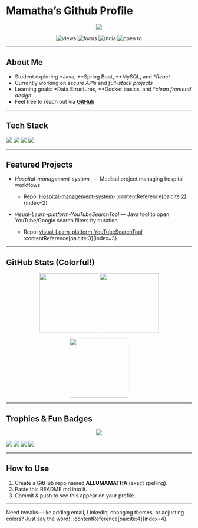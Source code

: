 #  Mamatha’s Github Profile

<p align="center">
  <img src="https://readme-typing-svg.demolab.com?font=Nunito&size=28&duration=3000&pause=600&center=true&vCenter=true&width=700&lines=Hi%2C+I'm+Mamatha+%F0%9F%91%8B;Student+%7C+Java+%26+React+Learner;Welcome+to+my+Colorful+GitHub!"/>
</p>

<p align="center">
  <img src="https://komarev.com/ghpvc/?username=ALLUMAMATHA&label=Profile%20views&color=800080&style=flat" alt="views"/>
  <img src="https://img.shields.io/badge/Focus-Learning%20Java%20%26%20React-8B4513" alt="focus"/>
  <img src="https://img.shields.io/badge/From-India-228B22?logo=google-earth&logoColor=white" alt="india"/>
  <img src="https://img.shields.io/badge/Open%20to-Internships-blue" alt="open to"/>
</p>

---

##  About Me
-  Student exploring *Java, **Spring Boot, **MySQL, and **React*
-  Currently working on *secure APIs* and *full-stack projects*
-  Learning goals: *Data Structures, **Docker basics, and **clean frontend design*
-  Feel free to reach out via **[GitHub](https://github.com/ALLUMAMATHA)**

---

##  Tech Stack

<p>
  <img src="https://img.shields.io/badge/Java-800080?logo=openjdk&logoColor=white"/> 
  <img src="https://img.shields.io/badge/Spring%20Boot-8B4513?logo=springboot&logoColor=white"/> 
  <img src="https://img.shields.io/badge/MySQL-228B22?logo=mysql&logoColor=white"/> 
  <img src="https://img.shields.io/badge/React-228B22?logo=react&logoColor=black"/>
</p>

---

##  Featured Projects

- *Hospital-management-system-* — Medical project managing hospital workflows  
  -  Repo: [Hospital-management-system-](https://github.com/ALLUMAMATHA/Hospital-management-system-) :contentReference[oaicite:2]{index=2}

- *visual-Learn-platform-YouTubeSearchTool* — Java tool to open YouTube/Google search filters by duration  
  -  Repo: [visual-Learn-platform-YouTubeSearchTool](https://github.com/ALLUMAMATHA/visual-Learn-platform-YouTubeSearchTool) :contentReference[oaicite:3]{index=3}

---

##  GitHub Stats (Colorful!)

<p align="center">
  <img src="https://github-readme-stats.vercel.app/api?username=ALLUMAMATHA&show_icons=true&theme=radical" height="160" />
  <img src="https://github-readme-streak-stats.herokuapp.com?user=ALLUMAMATHA&theme=radical" height="160"/>
</p>

<p align="center">
  <img src="https://github-readme-stats.vercel.app/api/top-langs/?username=ALLUMAMATHA&layout=compact&theme=tokyonight" height="160"/>
</p>

---

##  Trophies & Fun Badges

<p align="center">
  <img src="https://github-profile-trophy.vercel.app/?username=ALLUMAMATHA&theme=dracula&no-frame=true&margin-w=10" />
</p>

<p>
  <img src="https://img.shields.io/badge/Loves-Java-800080"/>
  <img src="https://img.shields.io/badge/Builds-REST%20APIs-8B4513"/>
  <img src="https://img.shields.io/badge/Reads-Documentation-228B22"/>
  <img src="https://img.shields.io/badge/Coffee-Fueled-brown"/>
</p>

---

##  How to Use

1. Create a GitHub repo named **ALLUMAMATHA** (exact spelling).
2. Paste this README.md into it.
3. Commit & push to see this appear on your profile.

---

Need tweaks—like adding email, LinkedIn, changing themes, or adjusting colors? Just say the word!
::contentReference[oaicite:4]{index=4}
